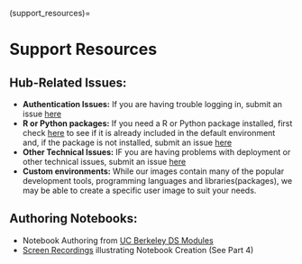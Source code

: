 (support_resources)=
# Support Resources

## Hub-Related Issues:
  - **Authentication Issues:** If you are having trouble logging in, submit an issue [here](https://github.com/cal-icor/cal-icor-hubs/issues)
  - **R or Python packages:** If you need a R or Python package installed, first check [here](user_environments.md) to see if it is already included in the default environment and, if the package is not installed, submit an issue [here](https://github.com/cal-icor/base-user-image/issues)
  - **Other Technical Issues:** IF you are having problems with deployment or other technical issues, submit an issue [here](https://github.com/cal-icor/cal-icor-hubs/issues)
  - **Custom environments:** While our images contain many of the popular development tools, programming languages and libraries(packages), we may be able to create a specific user image to suit your needs.
  
## Authoring Notebooks:  
  - Notebook Authoring from [UC Berkeley DS Modules](https://ds-modules.github.io/curriculum-guide/technology/pedagogy-and-technology/notebook-zero.html)
  - [Screen Recordings](https://www.data8.org/zero-to-data-8/authoring/authoring_screen_recordings.html) illustrating Notebook Creation (See Part 4)

